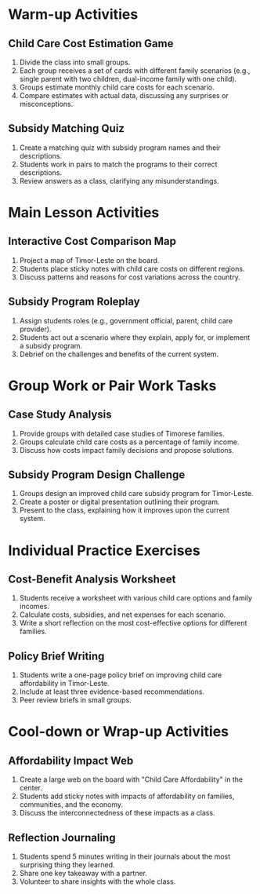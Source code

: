 # Warm-up Activities

## Child Care Cost Estimation Game
1. Divide the class into small groups.
2. Each group receives a set of cards with different family scenarios (e.g., single parent with two children, dual-income family with one child).
3. Groups estimate monthly child care costs for each scenario.
4. Compare estimates with actual data, discussing any surprises or misconceptions.

## Subsidy Matching Quiz
1. Create a matching quiz with subsidy program names and their descriptions.
2. Students work in pairs to match the programs to their correct descriptions.
3. Review answers as a class, clarifying any misunderstandings.

# Main Lesson Activities

## Interactive Cost Comparison Map
1. Project a map of Timor-Leste on the board.
2. Students place sticky notes with child care costs on different regions.
3. Discuss patterns and reasons for cost variations across the country.

## Subsidy Program Roleplay
1. Assign students roles (e.g., government official, parent, child care provider).
2. Students act out a scenario where they explain, apply for, or implement a subsidy program.
3. Debrief on the challenges and benefits of the current system.

# Group Work or Pair Work Tasks

## Case Study Analysis
1. Provide groups with detailed case studies of Timorese families.
2. Groups calculate child care costs as a percentage of family income.
3. Discuss how costs impact family decisions and propose solutions.

## Subsidy Program Design Challenge
1. Groups design an improved child care subsidy program for Timor-Leste.
2. Create a poster or digital presentation outlining their program.
3. Present to the class, explaining how it improves upon the current system.

# Individual Practice Exercises

## Cost-Benefit Analysis Worksheet
1. Students receive a worksheet with various child care options and family incomes.
2. Calculate costs, subsidies, and net expenses for each scenario.
3. Write a short reflection on the most cost-effective options for different families.

## Policy Brief Writing
1. Students write a one-page policy brief on improving child care affordability in Timor-Leste.
2. Include at least three evidence-based recommendations.
3. Peer review briefs in small groups.

# Cool-down or Wrap-up Activities

## Affordability Impact Web
1. Create a large web on the board with "Child Care Affordability" in the center.
2. Students add sticky notes with impacts of affordability on families, communities, and the economy.
3. Discuss the interconnectedness of these impacts as a class.

## Reflection Journaling
1. Students spend 5 minutes writing in their journals about the most surprising thing they learned.
2. Share one key takeaway with a partner.
3. Volunteer to share insights with the whole class.